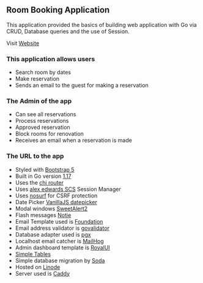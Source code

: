## Room Booking Application

This application provided the basics of building web application with Go via CRUD, Database queries and the use of Session.

Visit [Website](https://li1450-170.members.linode.com/)

### This application allows users

- Search room by dates
- Make reservation
- Sends an email to the guest for making a reservation

### The Admin of the app

- Can see all reservations
- Process reservations
- Approved reservation
- Block rooms for renovation
- Receives an email when a reservation is made

### The URL to the app

- Styled with [Bootstrap 5](https://getbootstrap.com/)
- Built in Go version [1.17](https://golang.org/dl/)
- Uses the [chi router](https://github.com/go-chi/chi/v5)
- Uses [alex edwards SCS](https://github.com/alexedwards/scs/v2) Session Manager
- Uses [nosurf](https://github.com/justinas/nosurf) for CSRF protection
- Date Picker [VanillaJS datepicker](https://mymth.github.io/vanillajs-datepicker/#/)
- Modal windows [SweetAlert2](https://sweetalert2.github.io/)
- Flash messages [Notie](https://github.com/jaredreich/notie)
- Email Template used is [Foundation](https://get.foundation/emails/getting-started.html)
- Email address validator is [govalidator](https://github.com/asaskevich/govalidator)
- Database adapter used is [pgx](https://github.com/jackc/pgx)
- Localhost email catcher is [MailHog](https://github.com/mailhog/MailHog)
- Admin dashboard template is [RoyalUI](https://github.com/BootstrapDash/RoyalUI-Free-Bootstrap-Admin-Template)
- [Simple Tables](https://github.com/fiduswriter/Simple-DataTables)
- Simple database migration by [Soda](https://gobuffalo.io/en/docs/db/toolbox/)
- Hosted on [Linode](https://www.linode.com/)
- Server used is [Caddy](https://caddyserver.com/)
